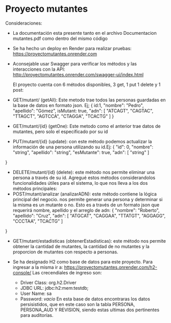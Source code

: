 # Proyecto mutantes
Consideraciones:
* La documentación esta presente tanto en el archivo Documentacion mutantes.pdf como dentro del mismo código
* Se ha hecho un deploy en Render para realizar pruebas: https://proyectomutantes.onrender.com
* Aconsejable usar Swagger para verificar los métodos y las interacciones con la API:
  http://proyectomutantes.onrender.com/swagger-ui/index.html
  
  El proyecto cuenta con 6 métodos disponibles, 3 get, 1 put 1 delete y 1 post:
* GET/mutant/ (getAll): Este metodo trae todos las personas guardadas en la base de datos en formato json. Ej;
                                                   {
                                                    id:1,
                                                    "nombre": "Pedro",
                                                    "apellido": "Gómez",
                                                    isMutant: true,
                                                    "adn": [
                                                      "ATCAGT",
                                                      "CAGTAC",
                                                      "TTAGCT",
                                                      "AGTCCA",
                                                      "CTAGGA",
                                                      "TCACTG"
                                                    ]
                                                  }
* GET/mutant/{id} (getOne): Este metodo como el anterior trae datos de mutantes, pero solo el especificado por su id
* PUT/mutant/{id} (update): con este método podemos actualizar la información de una persona utilizando su id.Ej:
 {
  "id": 0,
  "nombre": "string",
  "apellido": "string",
  "esMutante": true,
  "adn": [
    "string"
  ]

}
* DELETE/mutant/{id} (delete): este método nos permite eliminar una persona a través de su id.
Agregué estos métodos considerandolos funcionalidades útiles para el sistema, lo que nos lleva a los dos métodos principales:
* POST/mutant/analizar (analizarADN): este método contiene la lógica principal del negocio. nos permite generar una persona y determinar si la misma es un
  mutante o no. Esto es a través de un formato json que requerirá nombre, apellido y el arreglo de adn:
  {
  "nombre": "Roberto",
  "apellido": "Cruz",
  "adn": [
    "ATGCAT",
    "CAGGAA",
    "TTATGT",
    "AGGAGG",
    "CCCTAA",
    "TCACTG"
  ]

}

* GET/mutant/estadisticas (obtenerEstadisticas): este método nos permite obtener la cantidad de mutantes, la cantidad de no mutantes y
  la proporcion de mutantes con respecto a personas.
  
* Se ha designado H2 como base de datos para este proyecto. Para ingresar a la misma ir a:
  https://proyectomutantes.onrender.com/h2-console/
  Las crecendiales de ingreso son:
  - Driver Class: org.h2.Driver
  - JDBC URL: jdbc:h2:mem:testdb;
  - User Name: sa
  - Password: *vacio*
  En esta base de datos encontraras los datos persisistidos, que en este caso son la tabla PERSONA, PERSONA_AUD Y REVISION, siendo estas ultimas dos pertinentes para auditorías.

